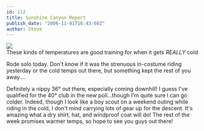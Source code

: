 ```yaml
---
id: 112
title: Sunshine Canyon Report
publish_date: "2006-11-01T16:43:00Z"
author: Steve
---
```

[![](http://www.flagstafffrenzy.org/wp-content/uploads/2006/11/wx-nov01_06.jpg)](http://foehn.colorado.edu/weather/atoc1/PAOSweather20061101.html)  
These kinds of temperatures are good training for when it gets _REALLY_ cold

Rode solo today. Don't know if it was the strenuous in-costume riding yesterday or the cold temps out there, but something kept the rest of you away....

Definitely a nippy 36° out there, especially coming downhill! I guess I've qualified for the 40° club in the new poll...though I'm quite sure I can go colder. Indeed, though I look like a boy scout on a weekend outing while riding in the cold, I don't mind carrying lots of gear up for the descent. It's amazing what a dry shirt, hat, and windproof coat will do! The rest of the week promises warmer temps, so hope to see you guys out there!
